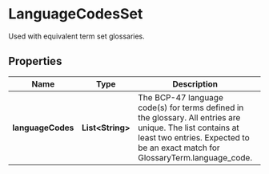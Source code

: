 

# LanguageCodesSet

Used with equivalent term set glossaries.

## Properties

| Name | Type | Description | Notes |
|------------ | ------------- | ------------- | -------------|
|**languageCodes** | **List&lt;String&gt;** | The BCP-47 language code(s) for terms defined in the glossary. All entries are unique. The list contains at least two entries. Expected to be an exact match for GlossaryTerm.language_code. |  [optional] |



